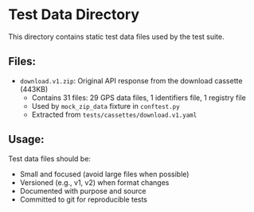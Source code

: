 # Test Data Directory

This directory contains static test data files used by the test suite.

## Files:

- `download.v1.zip`: Original API response from the download cassette (443KB)
  - Contains 31 files: 29 GPS data files, 1 identifiers file, 1 registry file
  - Used by `mock_zip_data` fixture in `conftest.py`
  - Extracted from `tests/cassettes/download.v1.yaml`

## Usage:

Test data files should be:
- Small and focused (avoid large files when possible)
- Versioned (e.g., v1, v2) when format changes
- Documented with purpose and source
- Committed to git for reproducible tests
